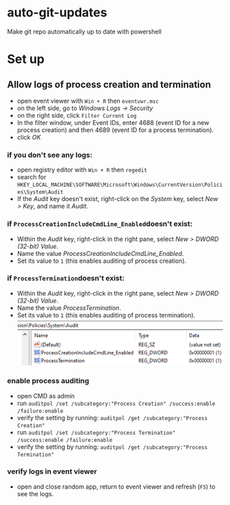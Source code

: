# auto-git-updates
Make git repo automatically up to date with powershell

# Set up
## Allow logs of process creation and termination
* open event viewer with `Win + R` then `eventvwr.msc`
* on the left side, go to *Windows Logs -> Security*
* on the right side, click `Filter Current Log`
* In the filter window, under Event IDs, enter 4688 (event ID for a new process creation) and then 4689 (event ID for a process termination).
* click *OK*
### if you don't see any logs:
* open registry editor with `Win + R` then `regedit`
* search for `HKEY_LOCAL_MACHINE\SOFTWARE\Microsoft\Windows\CurrentVersion\Policies\System\Audit`
* If the *Audit* key doesn't exist, right-click on the *System* key, select *New > Key*, and name it *Audit*.
### if `ProcessCreationIncludeCmdLine_Enabled`doesn't exist:
* Within the *Audit* key, right-click in the right pane, select *New > DWORD (32-bit) Value*.
* Name the value *ProcessCreationIncludeCmdLine_Enabled*.
* Set its value to `1` (this enables auditing of process creation).
### if `ProcessTermination`doesn't exist:
* Within the *Audit* key, right-click in the right pane, select *New > DWORD (32-bit) Value*.
* Name the value *ProcessTermination*.
* Set its value to `1` (this enables auditing of process termination).
![alt text](registry_values.png)
### enable process auditing
* open CMD as admin
* run `auditpol /set /subcategory:"Process Creation" /success:enable /failure:enable`
* verify the setting by running: `auditpol /get /subcategory:"Process Creation"`
* run `auditpol /set /subcategory:"Process Termination" /success:enable /failure:enable`
* verify the setting by running: `auditpol /get /subcategory:"Process Termination"`
### verify logs in event viewer
* open and close random app, return to event viewer and refresh (`F5`) to see the logs.
